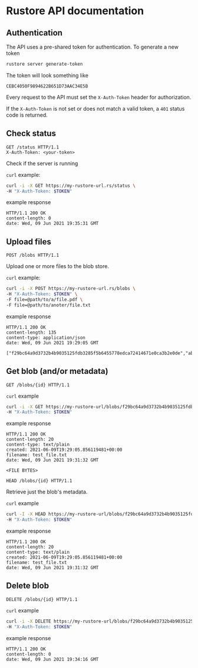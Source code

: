 # Rustore API documentation

## Authentication

The API uses a pre-shared token for authentication. To generate a new token
```bash
rustore server generate-token
```

The token will look something like
```
CEBC4050F9894622B651D73AAC34E5B
```

Every request to the API must set the `X-Auth-Token` header for authorization.

If the `X-Auth-Token` is not set or does not match a valid token, a `401` status code is
returned.
## Check status
```http
GET /status HTTP/1.1
X-Auth-Token: <your-token>
```
Check if the server is running

`curl` example:

```bash
curl -i -X GET https://my-rustore-url.rs/status \
-H "X-Auth-Token: $TOKEN"
```

example response

```http
HTTP/1.1 200 OK
content-length: 0
date: Wed, 09 Jun 2021 19:35:31 GMT
```

## Upload files

```http
POST /blobs HTTP/1.1
```

Upload one or more files to the blob store.

`curl` example:

```bash
curl -i -X POST https://my-rustore-url.rs/blobs \
-H "X-Auth-Token: $TOKEN" \
-F file=@path/to/a/file.pdf \
-F file=@path/to/anoter/file.txt
```

example response

```http
HTTP/1.1 200 OK
content-length: 135
content-type: application/json
date: Wed, 09 Jun 2021 19:29:05 GMT

["f29bc64a9d3732b4b9035125fdb3285f5b6455778edca72414671e0ca3b2e0de","abe9fcbe841523a897016e7cd17e979a451ea581aece3ed4126cebc871e5206a"]%
```

## Get blob (and/or metadata)

```http
GET /blobs/{id} HTTP/1.1
```

`curl` example

```bash
curl -i -X GET https://my-rustore-url/blobs/f29bc64a9d3732b4b9035125fdb3285f5b6455778edca72414671e0ca3b2e0de \
-H "X-Auth-Token: $TOKEN"
```

example response

```http
HTTP/1.1 200 OK
content-length: 20
content-type: text/plain
created: 2021-06-09T19:29:05.856119481+00:00
filename: test_file.txt
date: Wed, 09 Jun 2021 19:31:32 GMT

<FILE BYTES>
```

```http
HEAD /blobs/{id} HTTP/1.1
```

Retrieve just the blob's metadata.

`curl` example

```bash
curl -I -X HEAD https://my-rustore-url/blobs/f29bc64a9d3732b4b9035125fdb3285f5b6455778edca72414671e0ca3b2e0de \
-H "X-Auth-Token: $TOKEN"
```

example response

```http
HTTP/1.1 200 OK
content-length: 20
content-type: text/plain
created: 2021-06-09T19:29:05.856119481+00:00
filename: test_file.txt
date: Wed, 09 Jun 2021 19:31:32 GMT
```

## Delete blob

```http
DELETE /blobs/{id} HTTP/1.1
```

`curl` example

```bash
curl -i -X DELETE https://my-rustore-url/blobs/f29bc64a9d3732b4b9035125fdb3285f5b6455778edca72414671e0ca3b2e0de \
-H "X-Auth-Token: $TOKEN"
```

example response

```http
HTTP/1.1 200 OK
content-length: 0
date: Wed, 09 Jun 2021 19:34:16 GMT
```
